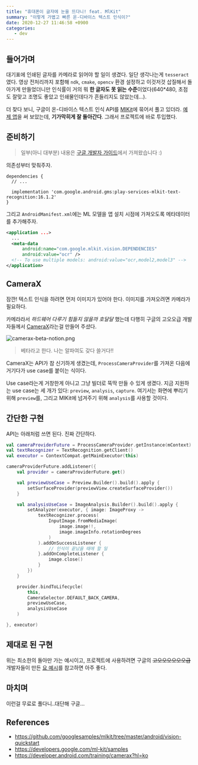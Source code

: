 ```yaml
---
title: "휴대폰이 글자에 눈을 뜨다니! feat. MlKit"
summary: "이렇게 가볍고 빠른 온-디바이스 텍스트 인식이?"
date: 2020-12-27 11:46:58 +0900
categories:
   - dev
---
```


## 들어가며

대기표에 인쇄된 글자를 카메라로 읽어야 할 일이 생겼다. 일단 생각나는게 `tesseract`였다. 영상 전처리까지 포함해 `ndk`, `cmake`, `opencv` 환경 설정하고 이것저것 삽질해서 돌아가게 만들었더니만 인식률이 거의 뭐 **한 글자도 못 읽는 수준**이었다(640*480, 초점도 잘맞고 조명도 좋았고 인쇄물인데다가 흔들리지도 않았는데...).

더 찾다 보니, 구글이 온-디바이스 텍스트 인식 API를 [MlKit](https://developers.google.com/ml-kit/samples)에 묶어서 풀고 있더라. [예제 앱](https://github.com/googlesamples/mlkit/tree/master/android/vision-quickstart)을 써 보았는데, **기가막히게 잘 돌아간다**. 그래서 프로젝트에 바로 투입했다.

## 준비하기

> 일부(아니 대부분) 내용은 [구글 개발자 가이드](https://developers.google.com/ml-kit/vision/text-recognition/android?hl=ko)에서 가져왔습니다 :)

의존성부터 맞춰주자.

~~~
dependencies {
  // ...

  implementation 'com.google.android.gms:play-services-mlkit-text-recognition:16.1.2'
}
~~~

그리고 `AndroidManifest.xml`에는 ML 모델을 앱 설치 시점에 가져오도록 메타데이터를 추가해주자.

~~~xml
<application ...>
  ...
  <meta-data
      android:name="com.google.mlkit.vision.DEPENDENCIES"
      android:value="ocr" />
  <!-- To use multiple models: android:value="ocr,model2,model3" -->
</application>
~~~

## CameraX

잠깐! 텍스트 인식을 하려면 먼저 이미지가 있어야 한다. 이미지를 가져오려면 카메라가 필요하다.

카메라라서 *하드웨어 다루기 힘들지 않을까 호달달* 했는데 다행히 구글의 고오오급 개발자들께서 [CameraX](https://developer.android.com/training/camerax?hl=ko)라는걸 만들어 주셨다.

![camerax-beta-notion.png](https://i.imgur.com/abGnnnU.png)

> 베타라고 한다. 나는 알파여도 갖다 쓸거다!!

CameraX는 API가 참 신기하게 생겼는데, `ProcessCameraProvider`를 가져온 다음에 거기다가 use case를 붙이는 식이다.

Use case라는게 거창한게 아니고 그냥 빌더로 뚝딱 만들 수 있게 생겼다. 지금 지원하는 use case는 세 개가 있다: `preview`, `analysis`, `capture`. 여기서는 화면에 뿌리기 위해 `preview`를, 그리고 MlKit에 넘겨주기 위해 `analysis`를 사용할 것이다.

## 간단한 구현

API는 아래처럼 쓰면 된다. 진짜 간단하다.

~~~kotlin
val cameraProviderFuture = ProcessCameraProvider.getInstance(mContext)
val textRecognizer = TextRecognition.getClient()
val executor = ContextCompat.getMainExecutor(this)

cameraProviderFuture.addListener({
    val provider = cameraProviderFuture.get()

    val previewUseCase = Preview.Builder().build().apply {
        setSurfaceProvider(previewView.createSurfaceProvider())
    }

    val analysisUseCase = ImageAnalysis.Builder().build().apply {
        setAnalyzer(executor, { image: ImageProxy ->
            textRecognizer.process(
                InputImage.fromMediaImage(
                    image.image!!,
                    image.imageInfo.rotationDegrees
                )
            ).addOnSuccessListener {
                // 인식이 끝났을 때에 할 일
            }.addOnCompleteListener {
                image.close()
            }
        })
    }

    provider.bindToLifecycle(
        this,
        CameraSelector.DEFAULT_BACK_CAMERA,
        previewUseCase,
        analysisUseCase
    )

}, executor)
~~~

## 제대로 된 구현

위는 최소한의 돌아만 가는 예시이고, 프로젝트에 사용하려면 구글의 ~~고오오오오오오급~~ 개발자들이 만든 [요 예시](https://github.com/googlesamples/mlkit/blob/master/android/vision-quickstart/app/src/main/java/com/google/mlkit/vision/demo/kotlin/CameraXLivePreviewActivity.kt)를 참고하면 아주 좋다.

## 마치며

이런걸 무료로 풀다니..대단해 구글...

## References

- https://github.com/googlesamples/mlkit/tree/master/android/vision-quickstart
- https://developers.google.com/ml-kit/samples
- https://developer.android.com/training/camerax?hl=ko

